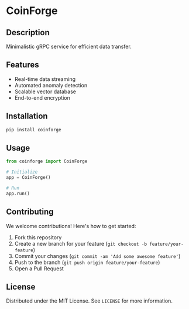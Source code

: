 # CoinForge

## Description

Minimalistic gRPC service for efficient data transfer.

## Features

- Real-time data streaming
- Automated anomaly detection
- Scalable vector database
- End-to-end encryption
## Installation

```bash
pip install coinforge
```

## Usage

```python
from coinforge import CoinForge

# Initialize
app = CoinForge()

# Run
app.run()
```

## Contributing

We welcome contributions! Here's how to get started:

1. Fork this repository
2. Create a new branch for your feature (`git checkout -b feature/your-feature`)
3. Commit your changes (`git commit -am 'Add some awesome feature'`)
4. Push to the branch (`git push origin feature/your-feature`)
5. Open a Pull Request

## License

Distributed under the MIT License. See `LICENSE` for more information.
